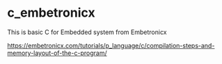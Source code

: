# c_embetronicx

This is basic C for Embedded system from Embetronicx

https://embetronicx.com/tutorials/p_language/c/compilation-steps-and-memory-layout-of-the-c-program/  

